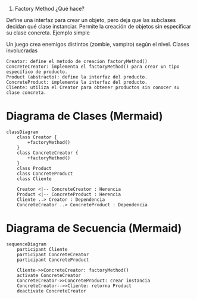 
1. Factory Method
¿Qué hace?

Define una interfaz para crear un objeto, pero deja que las subclases decidan qué clase instanciar.
Permite la creación de objetos sin especificar su clase concreta.
Ejemplo simple

Un juego crea enemigos distintos (zombie, vampiro) según el nivel.
Clases involucradas

    Creator: define el metodo de creacion factoryMethod()
    ConcreteCreator: implementa el factoryMethod() para crear un tipo específico de producto.
    Product (abstracto): define la interfaz del producto.
    ConcreteProduct: implementa la interfaz del producto.
    Cliente: utiliza el Creator para obtener productos sin conocer su clase concreta.


# Diagrama de Clases (Mermaid)

```mermaid
classDiagram
    class Creator {
        +factoryMethod()
    }
    class ConcreteCreator {
        +factoryMethod()
    }
    class Product
    class ConcreteProduct
    class Cliente

    Creator <|-- ConcreteCreator : Herencia
    Product <|-- ConcreteProduct : Herencia
    Cliente ..> Creator : Dependencia
    ConcreteCreator ..> ConcreteProduct : Dependencia
````

# Diagrama de Secuencia (Mermaid)

```mermaid
sequenceDiagram
    participant Cliente
    participant ConcreteCreator
    participant ConcreteProduct

    Cliente->>ConcreteCreator: factoryMethod()
    activate ConcreteCreator
    ConcreteCreator->>ConcreteProduct: crear instancia
    ConcreteCreator-->>Cliente: retorna Product
    deactivate ConcreteCreator
````